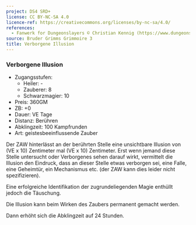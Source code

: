 ```yaml
---
project: DS4 SRD+
license: CC BY-NC-SA 4.0
licence-ref: https://creativecommons.org/licenses/by-nc-sa/4.0/
references: 
  - Fanwerk for Dungeonslayers © Christian Kennig (https://www.dungeonslayers.net/)
source: Bruder Grimms Grimmoire 3
title: Verborgene Illusion
---
```


### Verborgene Illusion

- Zugangsstufen:
  - Heiler: -
  - Zauberer: 8
  - Schwarzmagier: 10
- Preis: 360GM
- ZB: +0
- Dauer: VE Tage
- Distanz: Berühren
- Abklingzeit: 100 Kampfrunden
- Art: geistesbeeinflussende Zauber

Der ZAW hinterlässt an der berührten Stelle eine unsichtbare Illusion von (VE x 10) Zentimeter mal (VE x 10) Zentimeter. Erst wenn jemand diese Stelle untersucht oder Verborgenes sehen darauf wirkt, vermittelt die Illusion den Eindruck, dass an dieser Stelle etwas verborgen sei, eine Falle, eine Geheimtür, ein Mechanismus etc. (der ZAW kann dies leider nicht spezifizieren).

Eine erfolgreiche Identifikation der zugrundeliegenden Magie enthüllt jedoch die Täuschung.

Die Illusion kann beim Wirken des Zaubers permanent gemacht werden.

Dann erhöht sich die Abklingzeit auf 24 Stunden.


